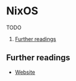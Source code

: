 # NixOS

TODO

1. [Further readings](#further-readings)

## Further readings

- [Website]

<!--
  Reference
  ═╬═Time══
  -->

<!-- Upstream -->
[website]: https://nixos.org
